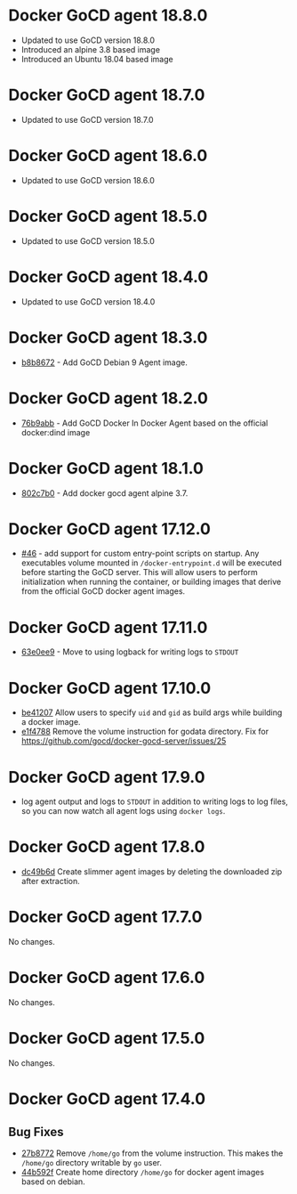 # Docker GoCD agent 18.8.0

* Updated to use GoCD version 18.8.0
* Introduced an alpine 3.8 based image
* Introduced an Ubuntu 18.04 based image

# Docker GoCD agent 18.7.0

* Updated to use GoCD version 18.7.0

# Docker GoCD agent 18.6.0

* Updated to use GoCD version 18.6.0

# Docker GoCD agent 18.5.0

* Updated to use GoCD version 18.5.0

# Docker GoCD agent 18.4.0

* Updated to use GoCD version 18.4.0

# Docker GoCD agent 18.3.0

* [b8b8672](https://github.com/gocd/docker-gocd-agent/commit/b8b8672) - Add GoCD Debian 9 Agent image.

# Docker GoCD agent 18.2.0

* [76b9abb](https://github.com/gocd/docker-gocd-agent/commit/76b9abb656be905be3837acf7890e8b891370476) - Add GoCD Docker In Docker Agent based on the official docker:dind image

# Docker GoCD agent 18.1.0

* [802c7b0](https://github.com/gocd/docker-gocd-agent/commit/802c7b04db0d6badc7608a6e7136bd6c71aeb0d7) - Add docker gocd agent alpine 3.7.

# Docker GoCD agent 17.12.0

* [#46](https://github.com/gocd/docker-gocd-server/issues/46) - add support for custom entry-point scripts on startup. Any executables volume mounted in `/docker-entrypoint.d` will be executed before starting the GoCD server. This will allow users to perform initialization when running the container, or building images that derive from the official GoCD docker agent images.

# Docker GoCD agent 17.11.0

* [63e0ee9](https://github.com/gocd/docker-gocd-agent/commit/63e0ee9e61d700bac614ea58340d3fa730f29a42) - Move to using logback for writing logs to `STDOUT`

# Docker GoCD agent 17.10.0

* [be41207](https://github.com/gocd/docker-gocd-agent/commit/be412073742ea08d14d3b655e0aad01e6ec6a8f2) Allow users to specify `uid` and `gid` as build args while building a docker image.
* [e1f4788](https://github.com/gocd/docker-gocd-agent/commit/e1f47886945e88b4cee07103935311833fb16087) Remove the volume instruction for godata directory. Fix for https://github.com/gocd/docker-gocd-server/issues/25

# Docker GoCD agent 17.9.0

* log agent output and logs to `STDOUT` in addition to writing logs to log files, so you can now watch all agent logs using `docker logs`.

# Docker GoCD agent 17.8.0

* [dc49b6d](https://github.com/gocd/docker-gocd-agent/commit/dc49b6df3856ebf91ae59562e42968ecca942b93) Create slimmer agent images by deleting the downloaded zip after extraction.

# Docker GoCD agent 17.7.0

No changes.

# Docker GoCD agent 17.6.0

No changes.

# Docker GoCD agent 17.5.0

No changes.

# Docker GoCD agent 17.4.0

## Bug Fixes

* [27b8772](https://github.com/gocd/docker-gocd-agent/commit/27b8772) Remove `/home/go` from the volume instruction. This makes the `/home/go` directory writable by `go` user.
* [44b592f](https://github.com/gocd/docker-gocd-agent/commit/44b592f) Create home directory `/home/go` for docker agent images based on debian.
